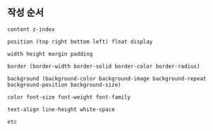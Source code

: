 ## 작성 순서

```
content z-index
```

```
position (top right bottom left) float display
```

```
width height margin padding
```

```
border (border-width border-solid border-color border-radius)
```

```
background (background-color background-image background-repeat background-position background-size)
```

```
color font-size font-weight font-family
```

```
text-align line-height white-space
```

```
etc
```
